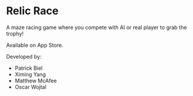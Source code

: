 # Relic Race
A maze racing game where you compete with AI or real player to grab the trophy!

Available on App Store.

Developed by:
* Patrick Biel
* Ximing Yang
* Matthew McAfee
* Oscar Wojtal
